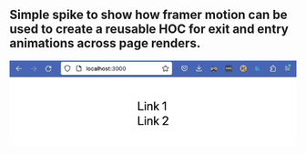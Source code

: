 ## Simple spike to show how framer motion can be used to create a reusable HOC for exit and entry animations across page renders.

![demo](demo.gif)